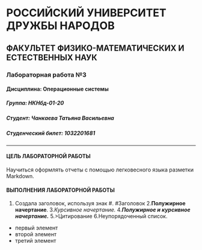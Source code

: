 # РОССИЙСКИЙ УНИВЕРСИТЕТ ДРУЖБЫ НАРОДОВ
## ФАКУЛЬТЕТ ФИЗИКО-МАТЕМАТИЧЕСКИХ И ЕСТЕСТВЕННЫХ НАУК
### Лабораторная работа №3
#### Дисциплина: Операционные системы
##### *Группа: НКНбд-01-20*
##### *Студент: Чанкаева Татьяна Васильевна*
##### *Студенческий билет: 1032201681*
 
 ****
#### **ЦЕЛЬ ЛАБОРАТОРНОЙ РАБОТЫ**
Научиться оформлять отчеты с помощью легковесного языка разметки Markdown.
#### **ВЫПОЛНЕНИЯ ЛАБОРАТОРНОЙ РАБОТЫ**

 1. Создала заголовок, используя знак #. #Заголовок
2.**Полужирное начертание**.
3.*Курсивное начертание.*
4.***Полужирное и курсивное начертание.***
5.>Цитирование
6.Неупорядоченный список.
  * первый элемент
  * второй элемент
  * третий элемент
  